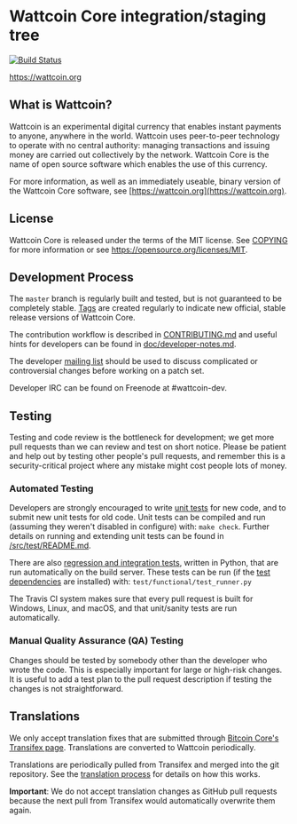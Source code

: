 Wattcoin Core integration/staging tree
=====================================

[![Build Status](https://travis-ci.org/wattcoin-project/wattcoin.svg?branch=master)](https://travis-ci.org/wattcoin-project/wattcoin)

https://wattcoin.org

What is Wattcoin?
----------------

Wattcoin is an experimental digital currency that enables instant payments to
anyone, anywhere in the world. Wattcoin uses peer-to-peer technology to operate
with no central authority: managing transactions and issuing money are carried
out collectively by the network. Wattcoin Core is the name of open source
software which enables the use of this currency.

For more information, as well as an immediately useable, binary version of
the Wattcoin Core software, see [https://wattcoin.org](https://wattcoin.org).

License
-------

Wattcoin Core is released under the terms of the MIT license. See [COPYING](COPYING) for more
information or see https://opensource.org/licenses/MIT.

Development Process
-------------------

The `master` branch is regularly built and tested, but is not guaranteed to be
completely stable. [Tags](https://github.com/wattcoin-project/wattcoin/tags) are created
regularly to indicate new official, stable release versions of Wattcoin Core.

The contribution workflow is described in [CONTRIBUTING.md](CONTRIBUTING.md)
and useful hints for developers can be found in [doc/developer-notes.md](doc/developer-notes.md).

The developer [mailing list](https://groups.google.com/forum/#!forum/wattcoin-dev)
should be used to discuss complicated or controversial changes before working
on a patch set.

Developer IRC can be found on Freenode at #wattcoin-dev.

Testing
-------

Testing and code review is the bottleneck for development; we get more pull
requests than we can review and test on short notice. Please be patient and help out by testing
other people's pull requests, and remember this is a security-critical project where any mistake might cost people
lots of money.

### Automated Testing

Developers are strongly encouraged to write [unit tests](src/test/README.md) for new code, and to
submit new unit tests for old code. Unit tests can be compiled and run
(assuming they weren't disabled in configure) with: `make check`. Further details on running
and extending unit tests can be found in [/src/test/README.md](/src/test/README.md).

There are also [regression and integration tests](/test), written
in Python, that are run automatically on the build server.
These tests can be run (if the [test dependencies](/test) are installed) with: `test/functional/test_runner.py`

The Travis CI system makes sure that every pull request is built for Windows, Linux, and macOS, and that unit/sanity tests are run automatically.

### Manual Quality Assurance (QA) Testing

Changes should be tested by somebody other than the developer who wrote the
code. This is especially important for large or high-risk changes. It is useful
to add a test plan to the pull request description if testing the changes is
not straightforward.

Translations
------------

We only accept translation fixes that are submitted through [Bitcoin Core's Transifex page](https://www.transifex.com/projects/p/bitcoin/).
Translations are converted to Wattcoin periodically.

Translations are periodically pulled from Transifex and merged into the git repository. See the
[translation process](doc/translation_process.md) for details on how this works.

**Important**: We do not accept translation changes as GitHub pull requests because the next
pull from Transifex would automatically overwrite them again.
